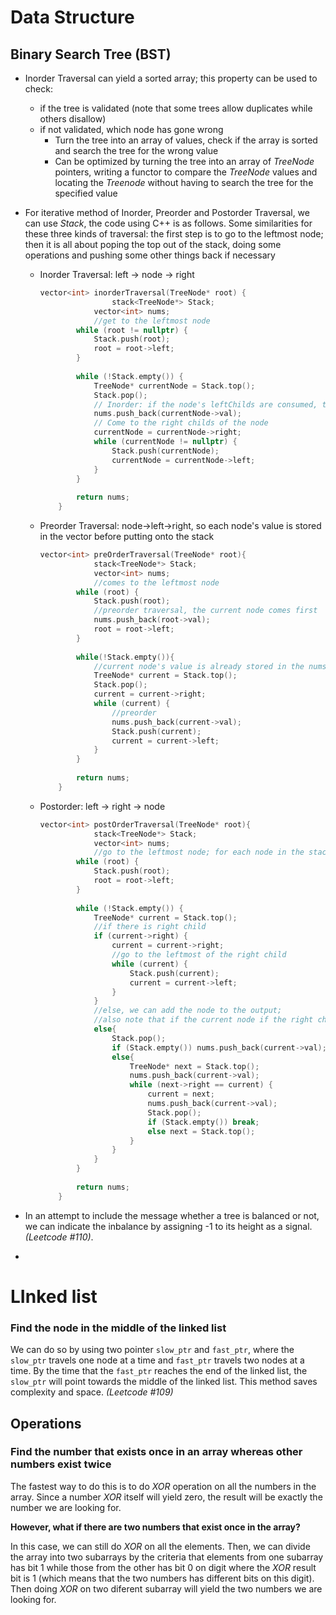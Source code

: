 # Data Structure

## Binary Search Tree (BST)

- Inorder Traversal can yield a sorted array; this property can be used to check:

  - if the tree is validated (note that some trees allow duplicates while others disallow)
  - if not validated, which node has gone wrong
    - Turn the tree into an array of values, check if the array is sorted and search the tree for the wrong value
    - Can be optimized by turning the tree into an array of *TreeNode* pointers, writing a functor to compare the *TreeNode* values and locating the *Treenode* without having to search the tree for the specified value

- For iterative method of Inorder, Preorder and Postorder Traversal, we can use *Stack*, the code using C++ is as follows. Some similarities for these three kinds of traversal: the first step is to go to the leftmost node; then it is all about poping the top out of the stack, doing some operations and pushing some other things back if necessary

  - Inorder Traversal: left -> node -> right

    ```c++
    vector<int> inorderTraversal(TreeNode* root) {
    				stack<TreeNode*> Stack;
        		vector<int> nums;
        		//get to the leftmost node
            while (root != nullptr) {
                Stack.push(root);
                root = root->left;
            }
            
            while (!Stack.empty()) {
                TreeNode* currentNode = Stack.top();
                Stack.pop();
                // Inorder: if the node's leftChilds are consumed, then it comes to the node itself
                nums.push_back(currentNode->val);
                // Come to the right childs of the node
                currentNode = currentNode->right;
                while (currentNode != nullptr) {
                    Stack.push(currentNode);
                    currentNode = currentNode->left;
                }
            }
            
            return nums;
        }
    ```

  - Preorder Traversal: node->left->right, so each node's value is stored in the vector before putting onto the stack

    ```c++
    vector<int> preOrderTraversal(TreeNode* root){
      			stack<TreeNode*> Stack;
        		vector<int> nums;
      			//comes to the leftmost node
            while (root) {
                Stack.push(root);
                //preorder traversal, the current node comes first
                nums.push_back(root->val);
                root = root->left;
            }
            
            while(!Stack.empty()){
                //current node's value is already stored in the nums vector
                TreeNode* current = Stack.top();
                Stack.pop();
                current = current->right;
                while (current) {
                    //preorder
                    nums.push_back(current->val);
                    Stack.push(current);
                    current = current->left;
                }
            }
            
            return nums;
        }
    ```
  
  - Postorder: left -> right -> node
  
    ```c++
    vector<int> postOrderTraversal(TreeNode* root){
      			stack<TreeNode*> Stack;
        		vector<int> nums;
      			//go to the leftmost node; for each node in the stack, the left child will come before the node
            while (root) {
                Stack.push(root);
                root = root->left;
            }
            
            while (!Stack.empty()) {
                TreeNode* current = Stack.top();
                //if there is right child
                if (current->right) {
                    current = current->right;
                    //go to the leftmost of the right child
                    while (current) {
                        Stack.push(current);
                        current = current->left;
                    }
                }
                //else, we can add the node to the output;
                //also note that if the current node if the right child of the previous node, we can add the chain to the output as well
                else{
                    Stack.pop();
                    if (Stack.empty()) nums.push_back(current->val);
                    else{
                        TreeNode* next = Stack.top();
                        nums.push_back(current->val);
                        while (next->right == current) {
                            current = next;
                            nums.push_back(current->val);
                            Stack.pop();
                            if (Stack.empty()) break;
                            else next = Stack.top();
                        }
                    }
                }
            }
            
            return nums;
        }
    ```

- In an attempt to include the message whether a tree is balanced or not, we can indicate the inbalance by assigning -1 to its height as a signal. *(Leetcode #110)*.
- 

# LInked list

### Find the node in the middle of the linked list

We can do so by using two pointer `slow_ptr` and `fast_ptr`, where the `slow_ptr` travels one node at a time and `fast_ptr` travels two nodes at a time. By the time that the `fast_ptr` reaches the end of the linked list, the `slow_ptr` will point towards the middle of the linked list. This method saves complexity and space. *(Leetcode #109)*



## Operations

### Find the number that exists once in an array whereas other numbers exist twice

The fastest way to do this is to do *XOR* operation on all the numbers in the array. Since a number *XOR* itself will yield zero, the result will be exactly the number we are looking for.

**However, what if there are two numbers that exist once in the array?**

In this case, we can still do *XOR* on all the elements. Then, we can divide the array into two subarrays by the criteria that elements from one subarray has bit 1 while those from the other has bit 0 on digit where the *XOR* result bit is 1 (which means that the two numbers has different bits on this digit). Then doing *XOR* on two diferent subarray will yield the two numbers we are looking for.

